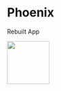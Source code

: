 # Phoenix
Rebuilt App

<image src="https://ci.appveyor.com/api/projects/status/ch6bo8hxbx53c8i9?svg=true" width="100">

